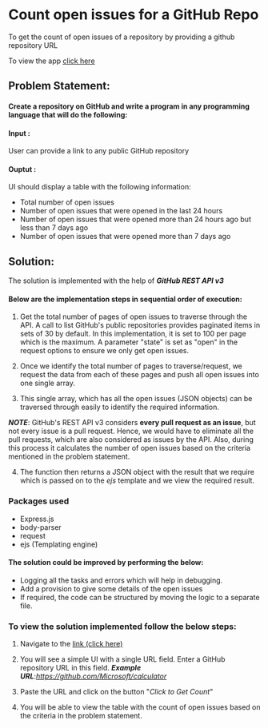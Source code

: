 # Count open issues for a GitHub Repo

To get the count of open issues of a repository by providing a github repository URL

To view the app [click here](http://github-open-issue-count.herokuapp.com/)

## Problem Statement:

#### Create a repository on GitHub and write a program in any programming language that will do the following:

#### Input :
 User can provide a link to any public GitHub repository

#### Ouptut :
 UI should display a table with the following information:

* Total number of open issues
* Number of open issues that were opened in the last 24 hours
* Number of open issues that were opened more than 24 hours ago but less than 7 days ago
* Number of open issues that were opened more than 7 days ago


## Solution:
 The solution is implemented with the help of __*GitHub REST API v3*__

#### Below are the implementation steps in sequential order of execution:
 1. Get the total number of pages of open issues to traverse through the API. A call to list GitHub's public repositories provides paginated items in sets of 30 by default. In this implementation, it is set to 100 per page which is the maximum.
 A parameter "state" is set as "open" in the request options to ensure we only get open issues.

 2. Once we identify the total number of pages to traverse/request, we request the data from each of these pages and push all open issues into one single array.

 3. This single array, which has all the open issues (JSON objects) can be traversed through easily to identify the required information.
 
 __*NOTE*__: GitHub's REST API v3 considers **every pull request as an issue**, but not every issue is a pull request. 
 Hence, we would have to eliminate all the pull requests, which are also considered as issues by the API. Also, during this process it calculates the number of open issues based on the criteria mentioned in the problem statement.

 4. The function then returns a JSON object with the result that we require which is passed on to the *ejs* template and we view the required result.


### Packages used
* Express.js
* body-parser
* request
* ejs (Templating engine)


#### The solution could be improved by performing the below:
* Logging all the tasks and errors which will help in debugging.
* Add a provision to give some details of the open issues
* If required, the code can be structured by moving the logic to a separate file. 


### To view the solution implemented follow the below steps:
1. Navigate to the [link (click here)](http://github-open-issue-count.herokuapp.com/)

2. You will see a simple UI with a single URL field. Enter a GitHub repository URL in this field.
__*Example URL*__:*https://github.com/Microsoft/calculator*

3. Paste the URL and click on the button "*Click to Get Count*"

4. You will be able to view the table with the count of open issues based on the criteria in the problem statement.